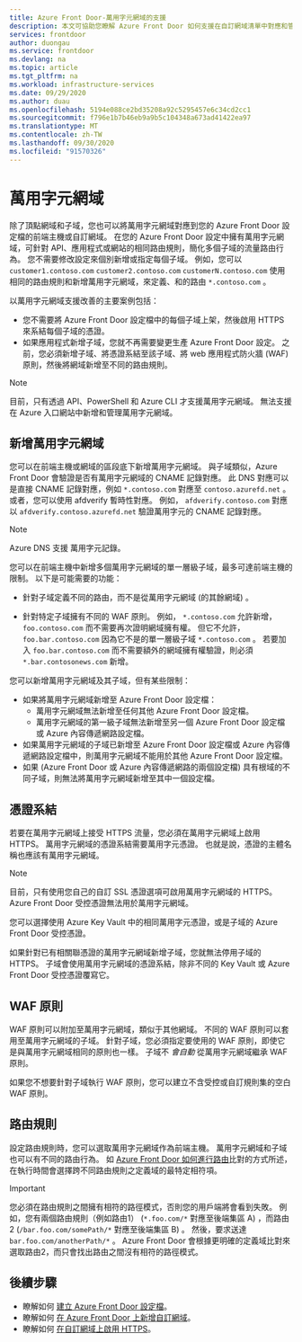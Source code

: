 ```yaml
---
title: Azure Front Door-萬用字元網域的支援
description: 本文可協助您瞭解 Azure Front Door 如何支援在自訂網域清單中對應和管理萬用字元網域。
services: frontdoor
author: duongau
ms.service: frontdoor
ms.devlang: na
ms.topic: article
ms.tgt_pltfrm: na
ms.workload: infrastructure-services
ms.date: 09/29/2020
ms.author: duau
ms.openlocfilehash: 5194e088ce2bd35208a92c5295457e6c34cd2cc1
ms.sourcegitcommit: f796e1b7b46eb9a9b5c104348a673ad41422ea97
ms.translationtype: MT
ms.contentlocale: zh-TW
ms.lasthandoff: 09/30/2020
ms.locfileid: "91570326"
---
```

# <a name="wildcard-domains"></a>萬用字元網域

除了頂點網域和子域，您也可以將萬用字元網域對應到您的 Azure Front Door 設定檔的前端主機或自訂網域。 在您的 Azure Front Door 設定中擁有萬用字元網域，可針對 API、應用程式或網站的相同路由規則，簡化多個子域的流量路由行為。 您不需要修改設定來個別新增或指定每個子域。 例如，您可以 `customer1.contoso.com` `customer2.contoso.com` `customerN.contoso.com` 使用相同的路由規則和新增萬用字元網域，來定義、和的路由 `*.contoso.com` 。

以萬用字元網域支援改善的主要案例包括：

- 您不需要將 Azure Front Door 設定檔中的每個子域上架，然後啟用 HTTPS 來系結每個子域的憑證。
- 如果應用程式新增子域，您就不再需要變更生產 Azure Front Door 設定。 之前，您必須新增子域、將憑證系結至該子域、將 web 應用程式防火牆 (WAF) 原則，然後將網域新增至不同的路由規則。

> [!NOTE]
> 目前，只有透過 API、PowerShell 和 Azure CLI 才支援萬用字元網域。 無法支援在 Azure 入口網站中新增和管理萬用字元網域。

## <a name="adding-wildcard-domains"></a>新增萬用字元網域

您可以在前端主機或網域的區段底下新增萬用字元網域。 與子域類似，Azure Front Door 會驗證是否有萬用字元網域的 CNAME 記錄對應。 此 DNS 對應可以是直接 CNAME 記錄對應，例如 `*.contoso.com` 對應至 `contoso.azurefd.net` 。 或者，您可以使用 afdverify 暫時性對應。 例如， `afdverify.contoso.com` 對應以 `afdverify.contoso.azurefd.net` 驗證萬用字元的 CNAME 記錄對應。

> [!NOTE]
> Azure DNS 支援 萬用字元記錄。

您可以在前端主機中新增多個萬用字元網域的單一層級子域，最多可達前端主機的限制。 以下是可能需要的功能：

- 針對子域定義不同的路由，而不是從萬用字元網域 (的其餘網域) 。

- 針對特定子域擁有不同的 WAF 原則。 例如， `*.contoso.com` 允許新增， `foo.contoso.com` 而不需要再次證明網域擁有權。 但它不允許， `foo.bar.contoso.com` 因為它不是的單一層級子域 `*.contoso.com` 。 若要加入 `foo.bar.contoso.com` 而不需要額外的網域擁有權驗證，則必須 `*.bar.contosonews.com` 新增。

您可以新增萬用字元網域及其子域，但有某些限制：

- 如果將萬用字元網域新增至 Azure Front Door 設定檔：
  - 萬用字元網域無法新增至任何其他 Azure Front Door 設定檔。
  - 萬用字元網域的第一級子域無法新增至另一個 Azure Front Door 設定檔或 Azure 內容傳遞網路設定檔。
- 如果萬用字元網域的子域已新增至 Azure Front Door 設定檔或 Azure 內容傳遞網路設定檔中，則萬用字元網域不能用於其他 Azure Front Door 設定檔。
- 如果 (Azure Front Door 或 Azure 內容傳遞網路的兩個設定檔) 具有根域的不同子域，則無法將萬用字元網域新增至其中一個設定檔。

## <a name="certificate-binding"></a>憑證系結

若要在萬用字元網域上接受 HTTPS 流量，您必須在萬用字元網域上啟用 HTTPS。 萬用字元網域的憑證系結需要萬用字元憑證。 也就是說，憑證的主體名稱也應該有萬用字元網域。

> [!NOTE]
> 目前，只有使用您自己的自訂 SSL 憑證選項可啟用萬用字元網域的 HTTPS。 Azure Front Door 受控憑證無法用於萬用字元網域。

您可以選擇使用 Azure Key Vault 中的相同萬用字元憑證，或是子域的 Azure Front Door 受控憑證。

如果針對已有相關聯憑證的萬用字元網域新增子域，您就無法停用子域的 HTTPS。 子域會使用萬用字元網域的憑證系結，除非不同的 Key Vault 或 Azure Front Door 受控憑證覆寫它。

## <a name="waf-policies"></a>WAF 原則

WAF 原則可以附加至萬用字元網域，類似于其他網域。 不同的 WAF 原則可以套用至萬用字元網域的子域。 針對子域，您必須指定要使用的 WAF 原則，即使它是與萬用字元網域相同的原則也一樣。 子域不 *會自動* 從萬用字元網域繼承 WAF 原則。

如果您不想要針對子域執行 WAF 原則，您可以建立不含受控或自訂規則集的空白 WAF 原則。

## <a name="routing-rules"></a>路由規則

設定路由規則時，您可以選取萬用字元網域作為前端主機。 萬用字元網域和子域也可以有不同的路由行為。 如 [Azure Front Door 如何進行路由](front-door-route-matching.md)比對的方式所述，在執行時間會選擇跨不同路由規則之定義域的最特定相符項。

> [!IMPORTANT]
> 您必須在路由規則之間擁有相符的路徑模式，否則您的用戶端將會看到失敗。 例如，您有兩個路由規則（例如路由1） (`*.foo.com/*` 對應至後端集區 A) ，而路由 2 (`/bar.foo.com/somePath/*` 對應至後端集區 B) 。 然後，要求送達 `bar.foo.com/anotherPath/*` 。 Azure Front Door 會根據更明確的定義域比對來選取路由2，而只會找出路由之間沒有相符的路徑模式。

## <a name="next-steps"></a>後續步驟

- 瞭解如何 [建立 Azure Front Door 設定檔](quickstart-create-front-door.md)。
- 瞭解如何 [在 Azure Front Door 上新增自訂網域](front-door-custom-domain.md)。
- 瞭解如何 [在自訂網域上啟用 HTTPS](front-door-custom-domain-https.md)。
